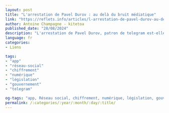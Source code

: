 ```yaml
---
layout: post
title: "L'arrestation de Pavel Durov : au delà du bruit médiatique"
link: "https://reflets.info/articles/l-arrestation-de-pavel-durov-au-dela-du-bruit-mediatique"
author: Antoine Champagne - kitetoa
published_date: "28/08/2024"
description: "L'arrestation de Pavel Durov, patron de telegram est-elle un coup porté à la liberté d’expression ? Contrairement aux apparences, ce n’est pas du tout aussi simple que cela."
language: fr
categories:
- Liens

tags:
- "app"
- "réseau-social"
- "chiffrement"
- "numérique"
- "législation"
- "gouvernement"
- "telegram"

og-tags: "app, Réseau social, chiffrement, numérique, législation, gouvernement, telegram"
permalink: /:categories/:year/:month/:day/:title/
---
```

